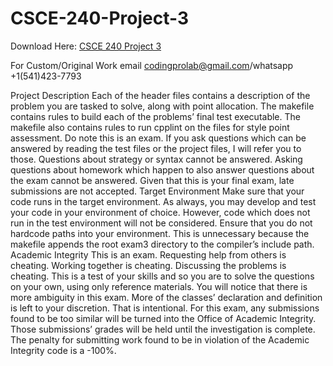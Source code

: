 # CSCE-240-Project-3

Download Here: [CSCE 240 Project 3](https://codingherolab.com/product/csce-240-project-3/)

For Custom/Original Work email codingprolab@gmail.com/whatsapp +1(541)423-7793

Project Description
Each of the header files contains a description of the problem you are tasked to solve, along with point
allocation. The makefile contains rules to build each of the problems’ final test executable. The makefile
also contains rules to run cpplint on the files for style point assessment.
Do note this is an exam. If you ask questions which can be answered by reading the test files or the
project files, I will refer you to those. Questions about strategy or syntax cannot be answered. Asking
questions about homework which happen to also answer questions about the exam cannot be answered.
Given that this is your final exam, late submissions are not accepted.
Target Environment
Make sure that your code runs in the target environment. As always, you may develop and test your code
in your environment of choice. However, code which does not run in the test environment will not be considered. Ensure that you do not hardcode paths into your environment. This is unnecessary because the
makefile appends the root exam3 directory to the compiler’s include path.
Academic Integrity
This is an exam. Requesting help from others is cheating. Working together is cheating. Discussing the
problems is cheating. This is a test of your skills and so you are to solve the questions on your own, using
only reference materials.
You will notice that there is more ambiguity in this exam. More of the classes’ declaration and definition is left to your discretion. That is intentional. For this exam, any submissions found to be too
similar will be turned into the Office of Academic Integrity. Those submissions’ grades will be held until
the investigation is complete. The penalty for submitting work found to be in violation of the Academic
Integrity code is a -100%.
